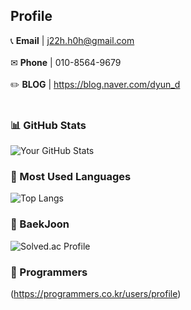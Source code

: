 
## Profile
📞 **Email** | j22h.h0h@gmail.com <br />
<br />
✉ **Phone** | 010-8564-9679 <br />
<br />
✏️ **BLOG** | https://blog.naver.com/dyun_d
<br />
<br />

### 📊 GitHub Stats
![Your GitHub Stats](https://github-readme-stats.vercel.app/api?username=jiihyun12&show_icons=true)
<br />
### 🎨 Most Used Languages
![Top Langs](https://github-readme-stats.vercel.app/api/top-langs/?username=jiihyun12&layout=compact)

### 📝 BaekJoon
![Solved.ac Profile](http://mazassumnida.wtf/api/generate_badge?boj=jiihyun12)

### 📝 Programmers
(https://programmers.co.kr/users/profile)


<!--
**jiihyun12/jiihyun12** is a ✨ _special_ ✨ repository because its `README.md` (this file) appears on your GitHub profile.

Here are some ideas to get you started:

- 🔭 I’m currently working on ...
- 🌱 I’m currently learning ...
- 👯 I’m looking to collaborate on ...
- 🤔 I’m looking for help with ...
- 💬 Ask me about ...
- 📫 How to reach me: ...
- 😄 Pronouns: ...
- ⚡ Fun fact: ...
-->
